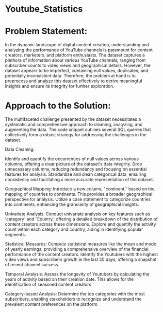 # Youtube_Statistics
# Problem Statement:

In the dynamic landscape of digital content creation, understanding and analyzing the performance of YouTube channels is paramount for content creators, marketers, and platform enthusiasts. The dataset captures a plethora of information about various YouTube channels, ranging from subscriber counts to video views and geographical details. However, the dataset appears to be imperfect, containing null values, duplicates, and potentially inconsistent data. Therefore, the problem at hand is to preprocess and analyze this dataset effectively to derive meaningful insights and ensure its integrity for further exploration.

# Approach to the Solution:

The multifaceted challenge presented by the dataset necessitates a systematic and comprehensive approach to cleaning, analyzing, and augmenting the data. The code snippet outlines several SQL queries that collectively form a robust strategy for addressing the challenges in the dataset.

Data Cleaning:

Identify and quantify the occurrences of null values across various columns, offering a clear picture of the dataset's data integrity.
Drop unnecessary columns, reducing redundancy and focusing on essential features for analysis.
Standardize and clean categorical data, ensuring consistency and facilitating a more accurate representation of the dataset.

Geographical Mapping:
Introduce a new column, "continent," based on the mapping of countries to continents. This provides a broader geographical perspective for analysis.
Utilize a case statement to categorize countries into continents, enhancing the granularity of geographical insights.

Univariate Analysis:
Conduct univariate analysis on key features such as 'category' and 'Country,' offering a detailed breakdown of the distribution of content creators across these dimensions.
Explore and quantify the activity count within each category and country, aiding in identifying popular segments.

Statistical Measures:
Compute statistical measures like the mean and mode of yearly earnings, providing a comprehensive overview of the financial performance of the content creators.
Identify the Youtubers with the highest video views and subscribers growth in the last 30 days, offering a snapshot of recent channel success.

Temporal Analysis:
Assess the longevity of Youtubers by calculating the years of activity based on their creation date. This allows for the identification of seasoned content creators.

Category-based Analysis:
Determine the top categories with the most subscribers, enabling stakeholders to recognize and understand the prevalent content preferences on the platform.
